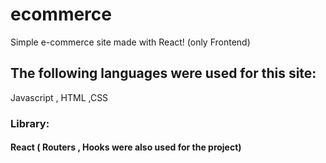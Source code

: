 # ecommerce
Simple e-commerce site made with React! (only Frontend)


## The following languages were used for this site:
Javascript , HTML ,CSS
### Library:
#### React ( Routers , Hooks were also used for the project)
